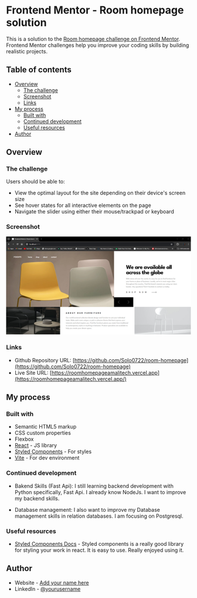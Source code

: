 # Frontend Mentor - Room homepage solution

This is a solution to the [Room homepage challenge on Frontend Mentor](https://www.frontendmentor.io/challenges/room-homepage-BtdBY_ENq). Frontend Mentor challenges help you improve your coding skills by building realistic projects.

## Table of contents

- [Overview](#overview)
  - [The challenge](#the-challenge)
  - [Screenshot](#screenshot)
  - [Links](#links)
- [My process](#my-process)
  - [Built with](#built-with)
  - [Continued development](#continued-development)
  - [Useful resources](#useful-resources)
- [Author](#author)

## Overview

### The challenge

Users should be able to:

- View the optimal layout for the site depending on their device's screen size
- See hover states for all interactive elements on the page
- Navigate the slider using either their mouse/trackpad or keyboard

### Screenshot

![](/public/images/main.png)

### Links

- Github Repository URL: [https://github.com/Solo0722/room-homepage](https://github.com/Solo0722/room-homepage)
- Live Site URL: [https://roomhomepageamalitech.vercel.app](https://roomhomepageamalitech.vercel.app/)

## My process

### Built with

- Semantic HTML5 markup
- CSS custom properties
- Flexbox
- [React](https://reactjs.org/) - JS library
- [Styled Components](https://styled-components.com/) - For styles
- [Vite](https://vitejs.dev/) - For dev environment

### Continued development

- Bakend Skills (Fast Api): I still learning backend development with Python specifically, Fast Api. I already know NodeJs. I want to improve my backend skills.

- Database management: I also want to improve my Database management skills in relation databases. I am focusing on Postgresql.

### Useful resources

- [Styled Components Docs](https://styled-components.com/docs) - Styled components is a really good library for styling your work in react. It is easy to use. Really enjoyed using it.

## Author

- Website - [Add your name here](https://oasolomon.vercel.app)
- LinkedIn - [@yourusername](https://www.frontendmentor.io/profile/yourusername)
